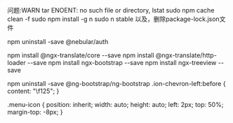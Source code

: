 问题:WARN tar ENOENT: no such file or directory, lstat
sudo npm cache clean -f
sudo npm install -g n
sudo n stable
以及，删除package-lock.json文件

npm uninstall -save @nebular/auth


npm install @ngx-translate/core --save
npm install @ngx-translate/http-loader --save
npm install ngx-bootstrap --save
npm install ngx-treeview --save


npm uninstall -save @ng-bootstrap/ng-bootstrap
.ion-chevron-left:before { content: "\f125"; }


.menu-icon {
    position: inherit;
    width: auto;
    height: auto;
    left: 2px;
    top: 50%;
    margin-top: -8px;
}